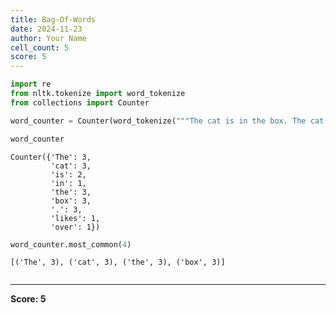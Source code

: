```yaml
---
title: Bag-Of-Words
date: 2024-11-23
author: Your Name
cell_count: 5
score: 5
---
```


```python
import re
from nltk.tokenize import word_tokenize
from collections import Counter
```


```python
word_counter = Counter(word_tokenize("""The cat is in the box. The cat likes the box. The box is over the cat."""))
```


```python
word_counter
```




    Counter({'The': 3,
             'cat': 3,
             'is': 2,
             'in': 1,
             'the': 3,
             'box': 3,
             '.': 3,
             'likes': 1,
             'over': 1})




```python
word_counter.most_common(4)
```




    [('The', 3), ('cat', 3), ('the', 3), ('box', 3)]




```python

```


---
**Score: 5**